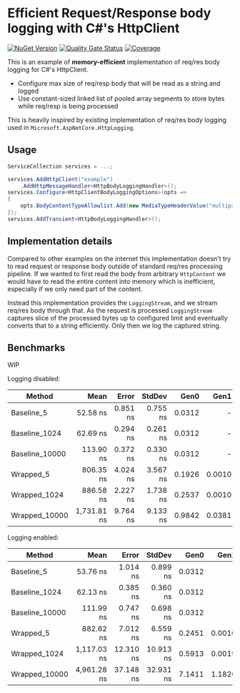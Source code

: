 # Efficient Request/Response body logging with C#'s HttpClient

[![NuGet Version](https://img.shields.io/nuget/v/DavidKvc.Extensions.Http.BodyLogging?style=flat-square&logo=nuget&label=DavidKvc.Extensions.Http.BodyLogging)](https://www.nuget.org/packages/DavidKvc.Extensions.Http.BodyLogging/)
[![Quality Gate Status](https://sonarcloud.io/api/project_badges/measure?project=davidkvc_EfficientHttpClientBodyLogging&metric=alert_status)](https://sonarcloud.io/summary/new_code?id=davidkvc_EfficientHttpClientBodyLogging)
[![Coverage](https://sonarcloud.io/api/project_badges/measure?project=davidkvc_EfficientHttpClientBodyLogging&metric=coverage)](https://sonarcloud.io/summary/new_code?id=davidkvc_EfficientHttpClientBodyLogging)

This is an example of **memory-efficient** implementation of req/res body logging for C#'s HttpClient.

* Configure max size of req/resp body that will be read as a string and logged
* Use constant-sized linked list of pooled array segments to store bytes while req/resp is being processed

This is heavily inspired by existing implementation of req/res body logging used in
`Microsoft.AspNetCore.HttpLogging`.

## Usage

```csharp
ServiceCollection services = ...;

services.AddHttpClient("example")
    .AddHttpMessageHandler<HttpBodyLoggingHandler>();
services.Configure<HttpClientBodyLoggingOptions>(opts =>
{
    opts.BodyContentTypeAllowlist.Add(new MediaTypeHeaderValue("multipart/form-data"));
});
services.AddTransient<HttpBodyLoggingHandler>();
```

## Implementation details

Compared to other examples on the internet this implementation doesn't try to read request or response
body outside of standard req/res processing pipeline. If we wanted to first read the body from arbitrary
`HttpContent` we would have to read the entire content into memory which is inefficient, especially if
we only need part of the content.

Instead this implementation provides the `LoggingStream`, and we stream req/res body through that. As
the request is processed `LoggingStream` captures slice of the processed bytes up to configured limit
and eventually converts that to a string efficiently. Only then we log the captured string.

## Benchmarks

WIP

Logging disabled:

| Method         | Mean        | Error    | StdDev   | Gen0   | Gen1   | Allocated |
|--------------- |------------:|---------:|---------:|-------:|-------:|----------:|
| Baseline_5     |    52.58 ns | 0.851 ns | 0.755 ns | 0.0312 |      - |     392 B |
| Baseline_1024  |    62.69 ns | 0.294 ns | 0.261 ns | 0.0312 |      - |     392 B |
| Baseline_10000 |   113.90 ns | 0.372 ns | 0.330 ns | 0.0312 |      - |     392 B |
| Wrapped_5      |   806.35 ns | 4.024 ns | 3.567 ns | 0.1926 | 0.0010 |    2424 B |
| Wrapped_1024   |   886.58 ns | 2.227 ns | 1.738 ns | 0.2537 | 0.0010 |    3192 B |
| Wrapped_10000  | 1,731.81 ns | 9.764 ns | 9.133 ns | 0.9842 | 0.0381 |   12344 B |

Logging enabled:

| Method         | Mean        | Error     | StdDev    | Gen0   | Gen1   | Allocated |
|--------------- |------------:|----------:|----------:|-------:|-------:|----------:|
| Baseline_5     |    53.76 ns |  1.014 ns |  0.899 ns | 0.0312 |      - |     392 B |
| Baseline_1024  |    62.13 ns |  0.385 ns |  0.360 ns | 0.0312 |      - |     392 B |
| Baseline_10000 |   111.99 ns |  0.747 ns |  0.698 ns | 0.0312 |      - |     392 B |
| Wrapped_5      |   882.62 ns |  7.012 ns |  6.559 ns | 0.2451 | 0.0010 |    3080 B |
| Wrapped_1024   | 1,117.03 ns | 12.310 ns | 10.913 ns | 0.5913 | 0.0019 |    7424 B |
| Wrapped_10000  | 4,961.28 ns | 37.148 ns | 32.931 ns | 7.1411 | 1.1826 |   89872 B |